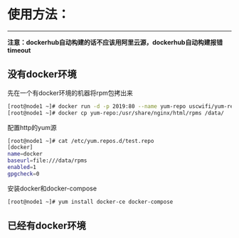 # 使用方法：

------

**注意：dockerhub自动构建的话不应该用阿里云源，dockerhub自动构建报错timeout**

## 没有docker环境

先在一个有docker环境的机器将rpm包拷出来

```bash
[root@node1 ~]# docker run -d -p 2019:80 --name yum-repo uscwifi/yum-repo
[root@node1 ~]# docker cp yum-repo:/usr/share/nginx/html/rpms /data/
```

配置http的yum源

```bash
[root@node1 ~]# cat /etc/yum.repos.d/test.repo
[docker]
name=docker
baseurl=file:///data/rpms
enabled=1
gpgcheck=0
```

安装docker和docker-compose

```bash
[root@node1 ~]# yum install docker-ce docker-compose
```

## 已经有docker环境


